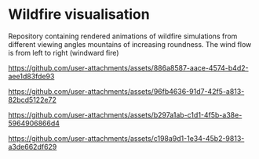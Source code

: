 # Wildfire visualisation
Repository containing rendered animations of wildfire simulations from different viewing angles mountains of increasing roundness.
The wind flow is from left to right (windward fire)


https://github.com/user-attachments/assets/886a8587-aace-4574-b4d2-aee1d83fde93



https://github.com/user-attachments/assets/96fb4636-91d7-42f5-a813-82bcd5122e72






https://github.com/user-attachments/assets/b297a1ab-c1d1-4f5b-a38e-5964906866d4

https://github.com/user-attachments/assets/c198a9d1-1e34-45b2-9813-a3de662df629
